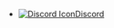 * [![Discord Icon](https://icongr.am/simple/discord.svg?size=16&color=808080)Discord](https://discord.gg/Ga3A3csy)